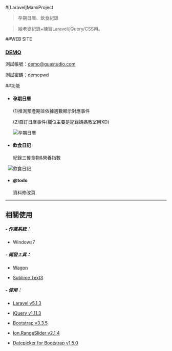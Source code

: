#[Laravel]MamiProject

>孕期日曆、飲食紀錄

>給老婆紀錄+練習Laravel/jQuery/CSS用。

##WEB SITE

### [DEMO](https://mami.guastudio.com/DEMO)

測試帳號：demo@guastudio.com

測試密碼：demopwd

##功能

- #### 孕期日曆

   (1)推測預產期並依據週數顯示對應事件

   (2)自訂日曆事件(欄位主要是紀錄媽媽教室用XD)
   
   ![孕期日曆](http://guastudio.com/Mami/public/img/MamiProject-demo1.PNG)

- #### 飲食日記

   紀錄三餐食物&營養指數
   
   ![飲食日記](http://guastudio.com/Mami/public/img/MamiProject-demo2.PNG)

- #### @todo

   資料修改頁

-----------------------------------------------------------

## 相關使用

##### - 作業系統：

- Windows7

##### - 開發工具：

- [Wagon](http://www.laravel-dojo.com/opensource/wagon)

- [Sublime Text3](https://www.sublimetext.com/3)

##### - 使用：

- [Laravel   v5.1.3](https://laravel.com/docs/5.1/)

- [jQuery    v1.11.3](https://jquery.com/)

- [Bootstrap v3.3.5](http://getbootstrap.com/)

- [Ion.RangeSlider v2.1.4](http://ionden.com/a/plugins/ion.rangeSlider/en.html)

- [Datepicker for Bootstrap v1.5.0](https://bootstrap-datepicker.readthedocs.io/en/latest/)

